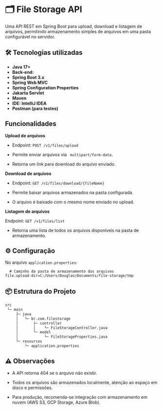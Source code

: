 
# 🗂 File Storage API

Uma API REST em Spring Boot para upload, download e listagem de arquivos, permitindo armazenamento simples de arquivos em uma pasta configurável no servidor.


## 🛠 Tecnologias utilizadas

- **Java 17+**
- **Back-end:** 
- **Spring Boot 3.x**
- **Spring Web MVC**
- **Spring Configuration Properties**
- **Jakarta Servlet**
- **Maven**
- **IDE: IntelliJ IDEA**
- **Postman (para testes)**


## Funcionalidades

**Upload de arquivos**

- Endpoint: ```POST /v1/files/upload```

- Permite enviar arquivos via ``` multipart/form-data.```

- Retorna um link para download do arquivo enviado.

**Download de arquivos**

- Endpoint: ```GET /v1/files/download/{fileName}```

- Permite baixar arquivos armazenados na pasta configurada.

- O arquivo é baixado com o mesmo nome enviado no upload.

**Listagem de arquivos**

Endpoint: ```GET /v1/files/list```

- Retorna uma lista de todos os arquivos disponíveis na pasta de armazenamento.

## ⚙ Configuração

No arquivo ```application.properties```:

```properties
  # Caminho da pasta de armazenamento dos arquivos
file.upload-dir=C:/Users/Douglas/Documents/file-storage/tmp
```
    
## 📦 Estrutura do Projeto
``` bash
src
 └─ main
     ├─ java
     │   └─ br.com.filestorage
     │       ├─ controller
     │       │    └─ FileStorageController.java
     │       └─ model
     │            └─ FileStorageProperties.java
     └─ resources
         └─ application.properties

```
## ⚠️ Observações

- A API retorna 404 se o arquivo não existir.

- Todos os arquivos são armazenados localmente, atenção ao espaço em disco e permissões.

- Para produção, recomenda-se integração com armazenamento em nuvem (AWS S3, GCP Storage, Azure Blob).
